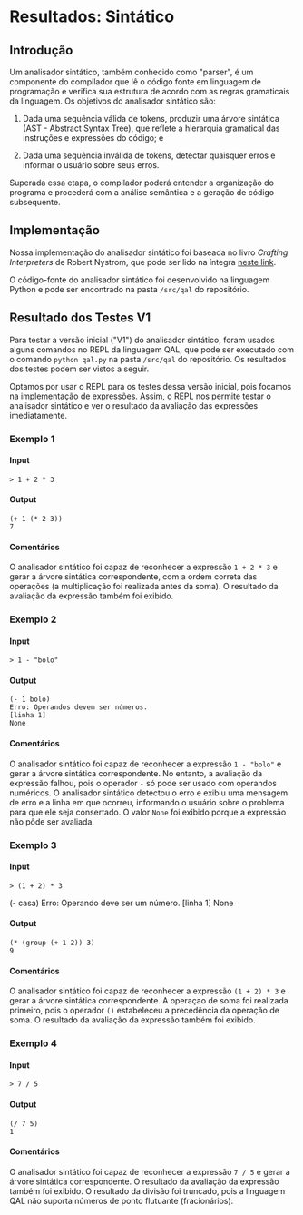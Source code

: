 # Resultados: Sintático

## Introdução

Um analisador sintático, também conhecido como "parser", é um componente do compilador que lê o código fonte em linguagem de programação e verifica sua estrutura de acordo com as regras gramaticais da linguagem. Os objetivos do analisador sintático são:

1. Dada uma sequência válida de tokens, produzir uma árvore sintática (AST - Abstract Syntax Tree), que reflete a hierarquia gramatical das instruções e expressões do código; e

2. Dada uma sequência inválida de tokens, detectar quaisquer erros e informar o usuário sobre seus erros.

Superada essa etapa, o compilador poderá entender a organização do programa e procederá com a análise semântica e a geração de código subsequente.

## Implementação

Nossa implementação do analisador sintático foi baseada no livro *Crafting Interpreters* de Robert Nystrom, que pode ser lido na íntegra [neste link](https://craftinginterpreters.com/).

O código-fonte do analisador sintático foi desenvolvido na linguagem Python e pode ser encontrado na pasta `/src/qal` do repositório.

## Resultado dos Testes V1

Para testar a versão inicial ("V1") do analisador sintático, foram usados alguns comandos no REPL da linguagem QAL, que pode ser executado com o comando `python qal.py` na pasta `/src/qal` do repositório. Os resultados dos testes podem ser vistos a seguir.

Optamos por usar o REPL para os testes dessa versão inicial, pois focamos na implementação de expressões. Assim, o REPL nos permite testar o analisador sintático e ver o resultado da avaliação das expressões imediatamente.

### Exemplo 1

#### Input

```
> 1 + 2 * 3
```

#### Output

```
(+ 1 (* 2 3))
7
```

#### Comentários

O analisador sintático foi capaz de reconhecer a expressão `1 + 2 * 3` e gerar a árvore sintática correspondente, com a ordem correta das operações (a multiplicação foi realizada antes da soma). O resultado da avaliação da expressão também foi exibido.

### Exemplo 2

#### Input

```
> 1 - "bolo"
```

#### Output

```
(- 1 bolo)
Erro: Operandos devem ser números.
[linha 1]
None
```

#### Comentários

O analisador sintático foi capaz de reconhecer a expressão `1 - "bolo"` e gerar a árvore sintática correspondente. No entanto, a avaliação da expressão falhou, pois o operador `-` só pode ser usado com operandos numéricos. O analisador sintático detectou o erro e exibiu uma mensagem de erro e a linha em que ocorreu, informando o usuário sobre o problema para que ele seja consertado. O valor `None` foi exibido porque a expressão não pôde ser avaliada.

### Exemplo 3

#### Input

```
> (1 + 2) * 3
```

(- casa)
Erro: Operando deve ser um número.
[linha 1]
None

#### Output

```
(* (group (+ 1 2)) 3)
9
```

#### Comentários

O analisador sintático foi capaz de reconhecer a expressão `(1 + 2) * 3` e gerar a árvore sintática correspondente. A operaçao de soma foi realizada primeiro, pois o operador `()` estabeleceu a precedência da operação de soma. O resultado da avaliação da expressão também foi exibido.

### Exemplo 4

#### Input

```
> 7 / 5
```

#### Output

```
(/ 7 5)
1
```

#### Comentários

O analisador sintático foi capaz de reconhecer a expressão `7 / 5` e gerar a árvore sintática correspondente. O resultado da avaliação da expressão também foi exibido. O resultado da divisão foi truncado, pois a linguagem QAL não suporta números de ponto flutuante (fracionários).
